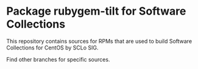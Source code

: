 # Package rubygem-tilt for Software Collections

This repository contains sources for RPMs that are used
to build Software Collections for CentOS by SCLo SIG.

Find other branches for specific sources.
